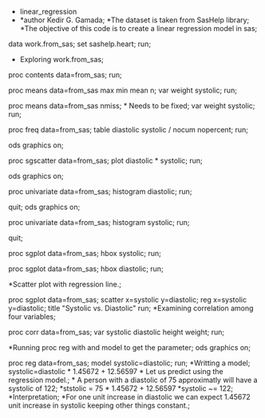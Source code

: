 * linear_regression
* *author Kedir G. Gamada;
*The dataset is taken from SasHelp library;
*The objective of this code is to create a linear regression model in sas;

data work.from_sas;
	set sashelp.heart;
run;

* Exploring work.from_sas;

proc contents data=from_sas;
run;

proc means data=from_sas max min mean n;
	var weight systolic;
run;

proc means data=from_sas nmiss;
	* Needs to be fixed;
	var weight systolic;
run;

proc freq data=from_sas;
	table diastolic systolic / nocum nopercent;
run;

ods graphics on;

proc sgscatter data=from_sas;
	plot diastolic * systolic;
run;

ods graphics on;

proc univariate data=from_sas;
	histogram diastolic;
run;

quit;
ods graphics on;

proc univariate data=from_sas;
	histogram systolic;
run;

quit;

proc sgplot data=from_sas;
	hbox systolic;
run;

proc sgplot data=from_sas;
	hbox diastolic;
run;

*Scatter plot with regression line.;

proc sgplot data=from_sas;
	scatter x=systolic y=diastolic;
	reg x=systolic y=diastolic;
	title "Systolic vs. Diastolic" run;
	*Examining correlation among four variables;

proc corr data=from_sas;
	var systolic diastolic height weight;
run;

*Running proc reg with and model to get the parameter;
ods graphics on;

proc reg data=from_sas;
	model systolic=diastolic;
	run;
	*Writting a model;
	systolic=diastolic * 1.45672 + 12.56597 * Let us predict using the regression 
		model.;
	* A person with a diastolic of 75 approximatly will have a systolic of 122;
	*ststolic = 75 * 1.45672 + 12.56597
*systolic ~= 122;
	*Interpretation;
	*For one unit increase in diastolic we can expect 1.45672 unit increase in systolic keeping other things constant.;
